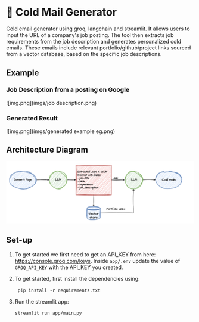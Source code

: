 # 📧 Cold Mail Generator
Cold email generator using groq, langchain and streamlit. It allows users to input the URL of a company's job posting. The tool then extracts job requirements from the job description and generates personalized cold emails. These emails include relevant portfolio/github/project links sourced from a vector database, based on the specific job descriptions. 

## Example
### Job Description from a posting on Google
![img.png](imgs/job description.png)
### Generated Result
![img.png](imgs/generated example eg.png)

## Architecture Diagram
![img.png](imgs/architecture.png)

## Set-up
1. To get started we first need to get an API_KEY from here: https://console.groq.com/keys. Inside `app/.env` update the value of `GROQ_API_KEY` with the API_KEY you created. 


2. To get started, first install the dependencies using:
    ```commandline
     pip install -r requirements.txt
    ```
   
3. Run the streamlit app:
   ```commandline
   streamlit run app/main.py
   ```

